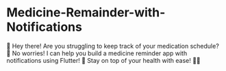 # Medicine-Remainder-with-Notifications
 👋 Hey there! Are you struggling to keep track of your medication schedule? 🤔  No worries! I can help you build a medicine reminder app with notifications using Flutter! 🚀  Stay on top of your health with ease! 💊💪
